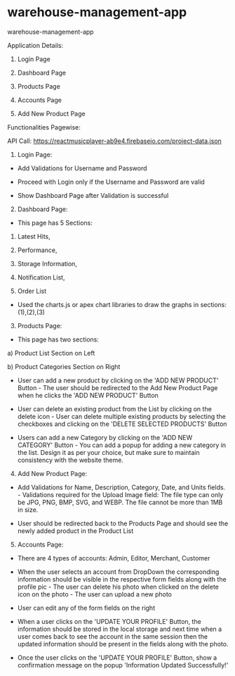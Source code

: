 # warehouse-management-app
warehouse-management-app

Application Details: 

1. Login Page

2. Dashboard Page

3. Products Page 

4. Accounts Page 

5. Add New Product Page 



Functionalities Pagewise: 


API Call: https://reactmusicplayer-ab9e4.firebaseio.com/project-data.json 



1. Login Page: 

- Add Validations for Username and Password 

- Proceed with Login only if the Username and Password are valid 

- Show Dashboard Page after Validation is successful 



2. Dashboard Page: 

- This page has 5 Sections: 

1. Latest Hits, 

2. Performance, 

3. Storage Information, 

4. Notification List, 

5. Order List 

- Used the charts.js or apex chart libraries to draw the graphs in sections: (1),(2),(3) 



3. Products Page: 

- This page has two sections: 

a) Product List Section on Left 

b) Product Categories Section on Right 

- User can add a new product by clicking on the 'ADD NEW PRODUCT' Button - The user should be redirected to the Add New Product Page when he clicks the 'ADD NEW PRODUCT' Button 

- User can delete an existing product from the List by clicking on the delete icon - User can delete multiple existing products by selecting the checkboxes and clicking on the 'DELETE SELECTED PRODUCTS' Button 

- Users can add a new Category by clicking on the 'ADD NEW CATEGORY' Button - You can add a popup for adding a new category in the list. Design it as per your choice, but make sure to maintain consistency with the website theme. 



4. Add New Product Page: 

- Add Validations for Name, Description, Category, Date, and Units fields. - Validations required for the Upload Image field: The file type can only be JPG, PNG, BMP, SVG, and WEBP. The file cannot be more than 1MB in size. 

- User should be redirected back to the Products Page and should see the newly added product in the Product List 



5. Accounts Page: 

- There are 4 types of accounts: Admin, Editor, Merchant, Customer 

- When the user selects an account from DropDown the corresponding information should be visible in the respective form fields along with the profile pic - The user can delete his photo when clicked on the delete icon on the photo - The user can upload a new photo 

- User can edit any of the form fields on the right 

- When a user clicks on the 'UPDATE YOUR PROFILE' Button, the information should be stored in the local storage and next time when a user comes back to see the account in the same session then the updated information should be present in the fields along with the photo. 

- Once the user clicks on the 'UPDATE YOUR PROFILE' Button, show a confirmation message on the popup 'Information Updated Successfully!'


